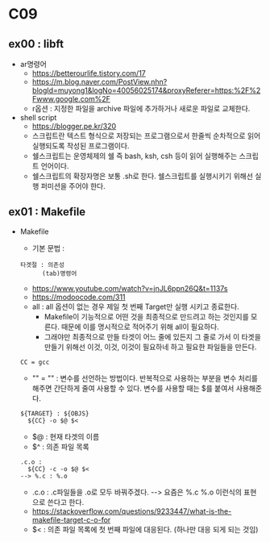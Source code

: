 # C09
## ex00 : libft
* ar명령어
  - <https://betterourlife.tistory.com/17>
  - <https://m.blog.naver.com/PostView.nhn?blogId=muyong1&logNo=40056025174&proxyReferer=https:%2F%2Fwww.google.com%2F>
  - r옵션 : 지정한 파일을 archive 파일에 추가하거나 새로운 파일로 교체한다.
* shell script
  - <https://blogger.pe.kr/320>
  - 스크립트란 텍스트 형식으로 저장되는 프로그램으로서 한줄씩 순차적으로 읽어 실행되도록 작성된 프로그램이다.
  - 쉘스크립트는 운영체제의 쉘 즉 bash, ksh, csh 등이 읽어 실행해주는 스크립트 언어이다.
  - 쉘스크립트의 확장자명은 보통 .sh로 한다. 쉘스크립트를 실행시키기 위해선 실행 퍼미션을 주어야 한다.

## ex01 : Makefile
* Makefile
  - 기본 문법 : 
  ```
  타겟절 : 의존성
        (tab)명령어
  ```
  - <https://www.youtube.com/watch?v=jnJL6ppn26Q&t=1137s>
  - <https://modoocode.com/311>
  - all : all 옵션이 없는 경우 제일 첫 번째 Target만 실행 시키고 종료한다.
    - Makefile이 기능적으로 어떤 것을 최종적으로 만드려고 하는 것인지를 모른다. 때문에 이를 명시적으로 적어주기 위해 all이 필요하다.
    - 그래야만 최종적으로 만들 타겟이 어느 줄에 있든지 그 줄로 가서 이 타겟을 만들기 위해선 이것, 이것, 이것이 필요하네 하고 필요한 파일들을 만든다.

  ```shell
  CC = gcc
  ```
  - "" = "" : 변수를 선언하는 방법이다. 반복적으로 사용하는 부분을 변수 처리를 해주면 간단하게 줄여 사용할 수 있다. 변수를 사용할 때는 \$를 붙여서 사용해준다.

  ```shell
  ${TARGET} : ${OBJS}
    ${CC} -o $@ $<
  ```
  - \$@ : 현재 타겟의 이름
  - $^ : 의존 파일 목록
  ```shell
  .c.o :
    ${CC} -c -o $@ $<
  --> %.c : %.o
  ```
  - .c.o : .c파일들을 .o로 모두 바꿔주겠다. --> 요즘은 %.c %.o 이런식의 표현으로 쓴다고 한다.
  - <https://stackoverflow.com/questions/9233447/what-is-the-makefile-target-c-o-for>
  - $< : 의존 파일 목록에 첫 번째 파일에 대응된다. (하나만 대응 되게 되는 것임)

